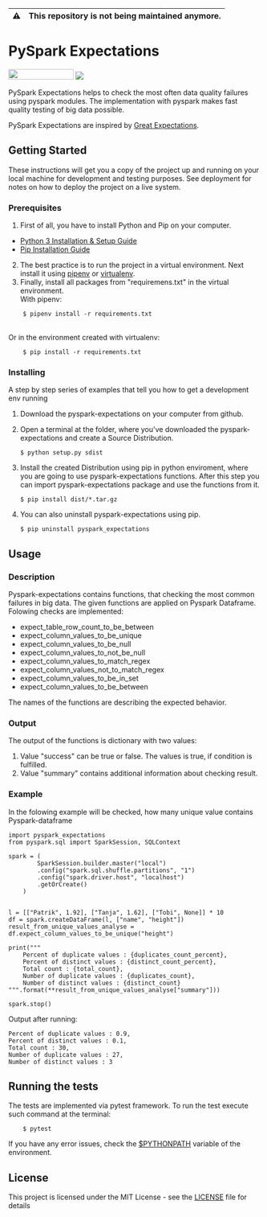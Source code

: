 :warning: | This repository is not being maintained anymore.
:---: | :---

# PySpark Expectations

[<img src="https://opensourcelogos.aws.dmtech.cloud/dmTECH_opensource_logo.svg" height="21" width="130">](https://www.dmtech.de/) 
[<img src="https://travis-ci.com/dm-drogeriemarkt/pyspark-expectations.svg?branch=master" >](https://travis-ci.com/dm-drogeriemarkt/pyspark-expectations) 

PySpark Expectations helps to check the most often data quality failures using pyspark modules. 
The implementation with pyspark makes fast quality testing of big data possible.

PySpark Expectations are inspired by [Great Expectations](https://github.com/great-expectations/great_expectations).

## Getting Started

These instructions will get you a copy of the project up and running on your local machine for development and testing purposes. See deployment for notes on how to deploy the project on a live system.

### Prerequisites

1. First of all, you have to install Python and Pip on your computer.
* [Python 3 Installation & Setup Guide](https://realpython.com/installing-python/)
* [Pip Installation Guide](https://pip.pypa.io/en/stable/installing/)
2. The best practice is to run the project in a virtual environment. Next install it using [pipenv](https://pipenv-fork.readthedocs.io/en/latest/) or [virtualenv](https://virtualenv.pypa.io/en/latest/).
3. Finally, install all packages from "requiremens.txt" in the virtual environment. 
<br/> With pipenv: 
```
    $ pipenv install -r requirements.txt
```
<br/> Or in the environment created with virtualenv: 
```
    $ pip install -r requirements.txt
```

### Installing

A step by step series of examples that tell you how to get a development env running

1. Download the pyspark-expectations on your computer from github.
2. Open a terminal at the folder, where you've downloaded the pyspark-expectations and create a Source Distribution.

    ```
    $ python setup.py sdist
    ```

3. Install the created Distribution using pip in python enviroment, where you are going to use pyspark-expectations functions. After this step you can import pyspark-expectations package and use the functions from it.

    ```
    $ pip install dist/*.tar.gz 
    ```

4. You can also uninstall pyspark-expectations using pip.

    ```
    $ pip uninstall pyspark_expectations
    ```

## Usage

### Description

Pyspark-expectations contains functions, that checking the most common failures in big data. 
The given functions are applied on Pyspark Dataframe. Folowing checks are implemented:
* expect_table_row_count_to_be_between
* expect_column_values_to_be_unique
* expect_column_values_to_be_null
* expect_column_values_to_not_be_null
* expect_column_values_to_match_regex
* expect_column_values_not_to_match_regex
* expect_column_values_to_be_in_set
* expect_column_values_to_be_between

The names of the functions are describing the expected behavior. 

### Output

The output of the functions is dictionary with two values:
1. Value "success" can be true or false. The values is true, if condition is fulfilled. 
2. Value "summary" contains additional information about checking result.

### Example

In the folowing example will be checked, how many unique value contains Pyspark-dataframe

```
import pyspark_expectations
from pyspark.sql import SparkSession, SQLContext

spark = (
        SparkSession.builder.master("local")
        .config("spark.sql.shuffle.partitions", "1")
        .config("spark.driver.host", "localhost")
        .getOrCreate()
    )


l = [["Patrik", 1.92], ["Tanja", 1.62], ["Tobi", None]] * 10
df = spark.createDataFrame(l, ["name", "height"])
result_from_unique_values_analyse = df.expect_column_values_to_be_unique("height")

print("""
    Percent of duplicate values : {duplicates_count_percent},
    Percent of distinct values : {distinct_count_percent},
    Total count : {total_count},
    Number of duplicate values : {duplicates_count},
    Number of distinct values : {distinct_count}
""".format(**result_from_unique_values_analyse["summary"]))

spark.stop()
```

Output after running:

```
Percent of duplicate values : 0.9,
Percent of distinct values : 0.1,
Total count : 30,
Number of duplicate values : 27,
Number of distinct values : 3
```

## Running the tests

The tests are implemented via pytest framework. 
To run the test execute such command at the terminal:
```
    $ pytest 
```
If you have any error issues, check the [$PYTHONPATH](https://bic-berkeley.github.io/psych-214-fall-2016/using_pythonpath.html) variable of the environment.

## License

This project is licensed under the MIT License - see the [LICENSE](LICENSE) file for details

